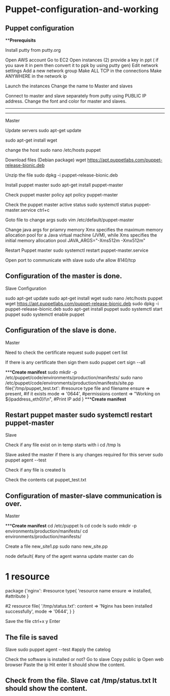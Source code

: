 # Puppet-configuration-and-working
Puppet configuration
----------------------------------------------------------------------------
**************Prerequisits************

Install putty from putty.org

Open AWS account
Go to EC2
Open instances (2)
provide a key in ppt ( if you save it in pem then convert it to ppk by using putty gen)
Edit network settings 
Add a new network group
Make ALL TCP in the connections 
Make ANYWHERE in the network ip

Launch the instances
Change the name to Master and slaves

Connect to master and slave separately from putty using PUBLIC IP address.
Change the font and color for master and slaves. 
**********************************************************
----------------------------------------------------------------------------
Master

Update servers 
sudo apt-get update

sudo apt-get install wget 

change the host
sudo nano /etc/hosts
<public ip of master> puppet

Download files (Debian package)
wget https://apt.puppetlabs.com/puppet-release-bionic.deb

Unzip the file
sudo dpkg -i puppet-release-bionic.deb

Install puppet master
sudo apt-get install puppet-master

Check puppet master policy
apt policy puppet-master

Check the puppet master active status
sudo systemctl status puppet-master.service
ctrl+c

Goto file to change args
sudo vim /etc/default/puppet-master

Change java args for priamry memory
Xmx specifies the maximum memory allocation pool for a Java virtual machine 
(JVM), while Xms specifies the initial memory allocation pool
JAVA_ARGS="-Xms512m -Xmx512m"

Restart Puppet master
sudo systemctl restart puppet-master.service


Open port to communicate with slave
sudo ufw allow 8140/tcp

Configuration of the master is done.
-----------------------------------------------------------------------
Slave Configuration

sudo apt-get update
sudo apt-get install wget 
sudo nano /etc/hosts
<public ip of master> puppet
wget https://apt.puppetlabs.com/puppet-release-bionic.deb
sudo dpkg -i puppet-release-bionic.deb
sudo apt-get install puppet
sudo systemctl start puppet
sudo systemctl enable puppet

Configuration of the slave is done.
------------------------------------------------------------------------
Master

Need to check the certificate request
sudo puppet cert list

If there is any certificate then sign them
sudo puppet cert sign --all


***********Create manifest********
sudo mkdir -p /etc/puppet/code/environments/production/manifests/
sudo nano /etc/puppet/code/environments/production/manifests/site.pp
file{'/tmp/puppet_test.txt':					#resource type file and filename
	ensure => present,					#if it exists
	mode => '0644',						#permissions
	content => "Working on ${ipaddress_eth0}!\n",	#Print IP add
}
***********Create manifest********

Restart puppet master
sudo systemctl restart puppet-master
---------------------------------------------------------------------------
Slave

Check if any file exist on in temp starts with i
cd /tmp
ls

Slave asked the master if there is any changes required for this server
sudo puppet agent --test

Check if any file is created
ls

Check the contents
cat puppet_test.txt

Configuration of master-slave communication is over.
----------------------------------------------------------------------------
Master

***********Create manifest********
cd /etc/puppet
ls
cd code
ls
sudo mkdir -p environments/production/manifests/
cd environments/production/manifests/

Create a file new_site1.pp
sudo nano new_site.pp


node default{			#any of the agent wanna update master can do
# 1 resource
package {'nginx':			#resource type{ 'resource name
ensure => installed,		#attribute
}

#2 resource
file{ '/tmp/status.txt':
content => 'Nginx has been installed successfully',
mode => '0644',
}
}

Save the file
ctrl+x
y
Enter

The file is saved
----------------------------------------------------------------------
Slave
sudo puppet agent --test		#apply the catelog

Check the software is installed or not?
Go to slave
Copy public ip
Open web browser
Paste the ip
Hit enter 
It should show the content.

Check from the file.
Slave
cat  /tmp/status.txt
It should show the content.
----------------------------------------------------------------------
